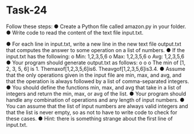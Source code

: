 # Task-24

Follow these steps:
● Create a Python file called amazon.py in your folder.
● Write code to read the content of the text file input.txt.
 
● For each line in input.txt, write a new line in the new text file output.txt that computes the answer to some operation on a list of numbers.
● If the input.txt has the following:
o Min: 1,2,3,5,6
o Max: 1,2,3,5,6
o Avg: 1,2,3,5,6
● Your program should generate output.txt as follows:
o o o
The min of [1, 2, 3, 5, 6] is 1. Themaxof[1,2,3,5,6]is6. Theavgof[1,2,3,5,6]is3.4.
● Assume that the only operations given in the input file are min, max, and avg, and that the operation is always followed by a list of comma-separated integers.
● You should define the functions min, max, and avg that take in a list of integers and return the min, max, or avg of the list.
● Your program should handle any combination of operations and any length of input numbers.
● You can assume that the list of input numbers are always valid integers and that the list is never empty, so as not to have to write code to check for these cases.
● Hint: there is something strange about the first line of input.txt.
